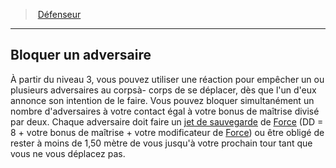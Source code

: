 ﻿---
!Generic
Id: fighter_defender_hd.md#bloquer-un-adversaire
ParentLink: fighter_defender_hd.md#défenseur
Name: Bloquer un adversaire
ParentName: Défenseur
NameLevel: 2
Attributes: {}
---
> [Défenseur](hd_fighter_defender.md)

---

## Bloquer un adversaire

À partir du niveau 3, vous pouvez utiliser une réaction pour empêcher un ou plusieurs adversaires au corpsà- corps de se déplacer, dès que l'un d'eux annonce son intention de le faire. Vous pouvez bloquer simultanément un nombre d'adversaires à votre contact égal à votre bonus de maîtrise divisé par deux. Chaque adversaire doit faire un [jet de sauvegarde](hd_abilities_jets_de_sauvegarde.md) de [Force](hd_abilities_strength.md) (DD = 8 + votre bonus de maîtrise + votre modificateur de [Force](hd_abilities_strength.md)) ou être obligé de rester à moins de 1,50 mètre de vous jusqu'à votre prochain tour tant que vous ne vous déplacez pas.

